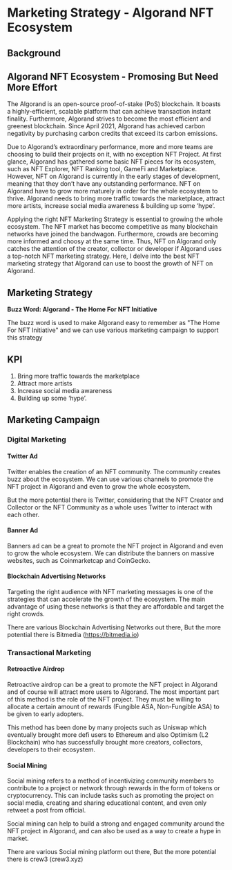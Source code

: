 # Marketing Strategy - Algorand NFT Ecosystem

## Background 
## Algorand NFT Ecosystem - Promosing But Need More Effort

The Algorand is an open-source proof-of-stake (PoS) blockchain. It boasts a highly-efficient, scalable platform that can achieve transaction instant finality. Furthermore, Algorand strives to become the most efficient and greenest blockchain. Since April 2021, Algorand has achieved carbon negativity by purchasing carbon credits that exceed its carbon emissions.

Due to Algorand’s extraordinary performance, more and more teams are choosing to build their projects on it, with no exception NFT Project. At first glance, Algorand has gathered some basic NFT pieces for its ecosystem, such as NFT Explorer, NFT Ranking tool, GameFi and Marketplace. 
However, NFT on Algorand is currently in the early stages of development, meaning that they don’t have any outstanding performance. NFT on Algorand have to grow more maturely in order for the whole ecosystem to thrive. Algorand needs to bring more traffic towards the marketplace, attract more artists, increase social media awareness & building up some ‘hype’.

Applying the right NFT Marketing Strategy is essential to growing the whole ecosystem. The NFT market has become competitive as many blockchain networks have joined the bandwagon. Furthermore, crowds are becoming more informed and choosy at the same time.
Thus, NFT on Algorand only catches the attention of the creator, collector or developer if Algorand uses a top-notch NFT marketing strategy. Here, I delve into the best NFT marketing strategy that Algorand can use to boost the growth of NFT on Algorand.
## Marketing Strategy
<b>Buzz Word: Algorand - The Home For NFT Initiative</b>

The buzz word is used to make Algorand easy to remember as "The Home For NFT Initiative"</b> and we can use various marketing campaign to support this strategy




## KPI
1. Bring more traffic towards the marketplace
2. Attract more artists
3. Increase social media awareness 
4. Building up some ‘hype’.

## Marketing Campaign

### Digital Marketing 
#### Twitter Ad
Twitter enables the creation of an NFT community. The community creates buzz about the ecosystem. We can use various channels to promote the NFT project in Algorand and even to grow the whole ecosystem.

But the more potential there is Twitter, considering that the NFT Creator and Collector or the NFT Community as a whole uses Twitter to interact with each other.
#### Banner Ad
Banners ad can be a great to promote the NFT project in Algorand and even to grow the whole ecosystem. We can distribute the banners on massive websites, such as Coinmarketcap and CoinGecko. 

#### Blockchain Advertising Networks
Targeting the right audience with NFT marketing messages is one of the strategies that can accelerate the growth of the ecosystem. The main advantage of using these networks is that they are affordable and target the right crowds.

There are various Blockchain Advertising Networks out there, But the more potential there is Bitmedia (https://bitmedia.io)

### Transactional Marketing
#### Retroactive Airdrop
Retroactive airdrop can be a great to promote the NFT project in Algorand and of course will attract more users to Algorand. 
The most important part of this method is the role of the NFT project. They must be willing to allocate a certain amount of rewards (Fungible ASA, Non-Fungible ASA) to be given to early adopters.

This method has been done by many projects such as Uniswap which eventually brought more defi users to Ethereum and also Optimism (L2 Blockchain) who has successfully brought more creators, collectors, developers to their ecosystem.

#### Social Mining
Social mining refers to a method of incentivizing community members to contribute to a project or network through rewards in the form of tokens or cryptocurrency. This can include tasks such as promoting the project on social media, creating and sharing educational content, and even only retweet a post from official. 

Social mining can help to build a strong and engaged community around the NFT project in Algorand, and can also be used as a way to create a hype in market. 

There are various Social mining platform out there, But the more potential there is crew3 (crew3.xyz)



